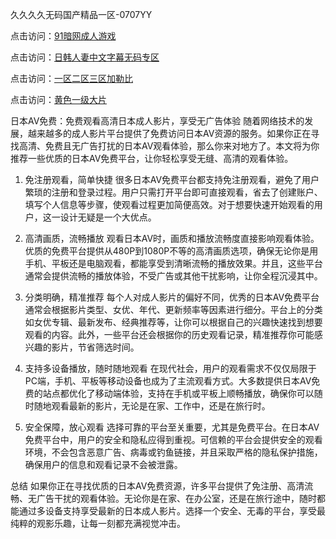 久久久久无码国产精品一区-0707YY

点击访问：<a href="https://tfda.pages.dev/">91暗网成人游戏</a>

点击访问：<a href="https://bsdf-5f5.pages.dev/">日韩人妻中文字幕无码专区</a>

点击访问：<a href="https://cfad.pages.dev/">一区二区三区加勒比</a>

点击访问：<a href="https://gfd-5xg.pages.dev/">黄色一级大片</a>

日本AV免费：免费观看高清日本成人影片，享受无广告体验
随着网络技术的发展，越来越多的成人影片平台提供了免费访问日本AV资源的服务。如果你正在寻找高清、免费且无广告打扰的日本AV观看体验，那么你来对地方了。本文将为你推荐一些优质的日本AV免费平台，让你轻松享受无缝、高清的观看体验。

1. 免注册观看，简单快捷
很多日本AV免费平台都支持免注册观看，避免了用户繁琐的注册和登录过程。用户只需打开平台即可直接观看，省去了创建账户、填写个人信息等步骤，使观看过程更加简便高效。对于想要快速开始观看的用户，这一设计无疑是一个大优点。

2. 高清画质，流畅播放
观看日本AV时，画质和播放流畅度直接影响观看体验。优质的免费平台提供从480P到1080P不等的高清画质选项，确保无论你是用手机、平板还是电脑观看，都能享受到清晰流畅的播放效果。并且，这些平台通常会提供流畅的播放体验，不受广告或其他干扰影响，让你全程沉浸其中。

3. 分类明确，精准推荐
每个人对成人影片的偏好不同，优秀的日本AV免费平台通常会根据影片类型、女优、年代、更新频率等因素进行细分。平台上的分类如女优专辑、最新发布、经典推荐等，让你可以根据自己的兴趣快速找到想要观看的内容。此外，一些平台还会根据你的历史观看记录，精准推荐你可能感兴趣的影片，节省筛选时间。

4. 支持多设备播放，随时随地观看
在现代社会，用户的观看需求不仅仅局限于PC端，手机、平板等移动设备也成为了主流观看方式。大多数提供日本AV免费的站点都优化了移动端体验，支持在手机或平板上顺畅播放，确保你可以随时随地观看最新的影片，无论是在家、工作中，还是在旅行时。

5. 安全保障，放心观看
选择可靠的平台至关重要，尤其是免费平台。在日本AV免费平台中，用户的安全和隐私应得到重视。可信赖的平台会提供安全的观看环境，不会包含恶意广告、病毒或钓鱼链接，并且采取严格的隐私保护措施，确保用户的信息和观看记录不会被泄露。

总结
如果你正在寻找优质的日本AV免费资源，许多平台提供了免注册、高清流畅、无广告干扰的观看体验。无论你是在家、在办公室，还是在旅行途中，随时都能通过多设备支持享受最新的日本成人影片。选择一个安全、无毒的平台，享受最纯粹的观影乐趣，让每一刻都充满视觉冲击。

<span style="display:none;">[Canonical link]( https://github.com/nie20250707/nie10 ）</span>
